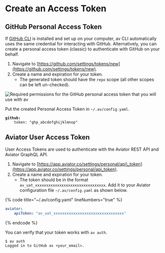 # Create an Access Token

## GitHub Personal Access Token

If [GitHub CLI](https://cli.github.com/) is installed and set up on your computer, av CLI automatically uses the same credential for interacting with GitHub. Alternatively, you can create a personal access token (classic) to authenticate with GitHub on your behalf.

1. Navigate to [https://github.com/settings/tokens/new](https://github.com/settings/tokens/new).
2. Create a name and expiration for your token.
   * The generated token should have the `repo` scope (all other scopes can be left un-checked).

![Required permissions for the GitHub personal access token that you will use with av](<../../.gitbook/assets/Screen Shot 2022-05-26 at 11.20.35 AM.png>)

Put the created Personal Access Token in `~/.av/config.yaml`.

<pre class="language-yaml" data-title="~/.av/config.yaml" data-line-numbers><code class="lang-yaml"><strong>github:
</strong>    token: "ghp_abcdefghijklmnop"
</code></pre>

## Aviator User Access Token

User Access Tokens are used to authenticate with the Aviator REST API and Aviator GraphQL API.

1. Navigate to [https://app.aviator.co/settings/personal/api\_token](https://app.aviator.co/settings/personal/api_token).
2. Create a name and expiration for your token.
   * The token should be in the format `av_uat_xxxxxxxxxxxxxxxxxxxxxxxxxxxxxxxx`. Add it to your Aviator configuration file `~/.av/config.yaml` as shown below.

{% code title="~/.av/config.yaml" lineNumbers="true" %}
```yaml
aviator:
    apiToken: "av_uat_xxxxxxxxxxxxxxxxxxxxxxxxxxxxxxxx"
```
{% endcode %}

You can verify that your token works with `av auth`.

```
$ av auth
Logged in to GitHub as <your_email>.
```
